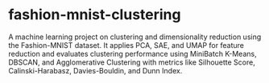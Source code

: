 # fashion-mnist-clustering
A machine learning project on clustering and dimensionality reduction using the Fashion-MNIST dataset. It applies PCA, SAE, and UMAP for feature reduction and evaluates clustering performance using MiniBatch K-Means, DBSCAN, and Agglomerative Clustering with metrics like Silhouette Score, Calinski-Harabasz, Davies-Bouldin, and Dunn Index.
